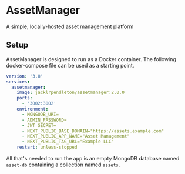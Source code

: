 # AssetManager
A simple, locally-hosted asset management platform

## Setup
AssetManager is designed to run as a Docker container. The following docker-compose file can be used as a starting point.
```yaml
version: '3.8'
services:
  assetmanager:
    image: jacklrpendleton/assetmanager:2.0.0
    ports:
      - '3002:3002'
    environment:
      - MONGODB_URI=
      - ADMIN_PASSWORD=
      - JWT_SECRET=
      - NEXT_PUBLIC_BASE_DOMAIN="https://assets.example.com"
      - NEXT_PUBLIC_APP_NAME="Asset Management"
      - NEXT_PUBLIC_TAG_URL="Example LLC"
    restart: unless-stopped
```
All that's needed to run the app is an empty MongoDB database named `asset-db` containing a collection named `assets`. 